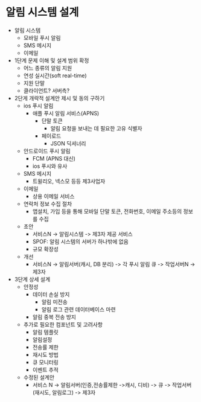 # 알림 시스템 설계
- 알림 시스템
    - 모바일 푸시 알림
    - SMS 메시지
    - 이메일
- 1단계 문제 이해 및 설계 범위 확정
    - 어느 종류의 알림 지원
    - 연성 실시간(soft real-time)
    - 지원 단말
    - 클라이언트? 서버측?
- 2단게 개략적 설계안 제시 및 동의 구하기
    - ios 푸시 알림
        - 애플 푸시 알림 서비스(APNS)
            - 단말 토큰
                - 알림 요청을 보내는 데 필요한 고유 식별자
            - 페이로드
                - JSON 딕셔너리
    - 안드로이드 푸시 알림
        - FCM (APNS 대신)
        - ios 푸시와 유사
    - SMS 메시지
        - 트윌리오, 넥스모 등등 제3사업자
    - 이메일
        - 상용 이메일 서비스
    - 연락처 정보 수집 절차
        - 앱설치, 가입 등을 통해 모바일 단말 토큰, 전화번호, 이메일 주소등의 정보를 수집
    - 초안
        - 서비스N -> 알림시스템 -> 제3자 제공 서비스
        - SPOF: 알림 시스템의 서버가 하나밖에 없음
        - 규모 확장성
    - 개선
        - 서비스N -> 알림서버(캐시, DB 분리) -> 각 푸시 알림 큐 -> 작업서버N -> 제3자
- 3단계 상세 설계
    - 안정성
        - 데이터 손실 방지
            - 알림 미전송
            - 알림 로그 관련 데이터베이스 마련
        - 알림 중복 전송 방지
    - 추가로 필요한 컴포넌트 및 고려사항
        - 알림 템플릿
        - 알림설정
        - 전송률 제한
        - 재시도 방법
        - 큐 모니터링
        - 이벤트 추적
    - 수정된 설계안
        - 서비스 N -> 알림서버(인증,전송률제한 ->캐시, 디비) -> 큐 -> 작업서버(재시도, 알림로그) -> 제3자
        
        